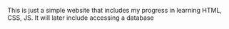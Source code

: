 This is just a simple website that includes my progress in learning HTML, CSS, JS. It will later include accessing a database
